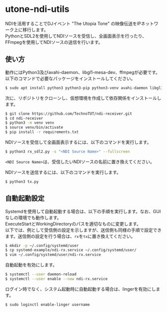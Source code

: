 # utone-ndi-utils
NDIを活用することでDJイベント "The Utopia Tone" の映像伝送をIPネットワーク上に移行します。  
PythonとSDL2を使用してNDIソースを受信し、全画面表示を行ったり、FFmpegを使用してNDIソースの送信を行います。

## 使い方
動作にはPython3及びavahi-daemon、libgl1-mesa-dev、ffmpegが必要です。
以下のコマンドで必要なパッケージをインストールしてください。
```bash
$ sudo apt install python3 python3-pip python3-venv avahi-daemon libgl1-mesa-dev ffmpeg
```

次に、リポジトリをクローンし、仮想環境を作成して依存関係をインストールします。
```bash
$ git clone https://github.com/TechnoTUT/ndi-receiver.git
$ cd ndi-receiver
$ python3 -m venv venv
$ source venv/bin/activate
$ pip install -r requirements.txt
```

NDIソースを受信して全画面表示するには、以下のコマンドを実行します。
```bash
$ python3 rx_sdl2.py -s "<NDI Source Name>" --fullscreen
```
`<NDI Source Name>`は、受信したいNDIソースの名前に置き換えてください。

NDIソースを送信するには、以下のコマンドを実行します。
```bash
$ python3 tx.py
```

## 自動起動設定
Systemdを使用して自動起動する場合は、以下の手順を実行します。なお、GUIなしの環境でも動作します。  
ExecuteStartとWorkingDirectoryのパスを適切なものに変更します。  
以下では、例として受信側の設定を示しますが、送信側も同様の手順で設定できます。送信側の設定を行う場合は、`rx`を`tx`に置き換えてください。
```bash
$ mkdir -p ~/.config/systemd/user
$ cp systemd-example/ndi-rx.service ~/.config/systemd/user/
$ vim ~/.config/systemd/user/ndi-rx.service
```

自動起動を有効にします。
```bash
$ systemctl --user daemon-reload
$ systemctl --user enable --now ndi-rx.service
```

ログイン時でなく、システム起動時に自動起動する場合は、lingerを有効にします。
```bash
$ sudo loginctl enable-linger username
```